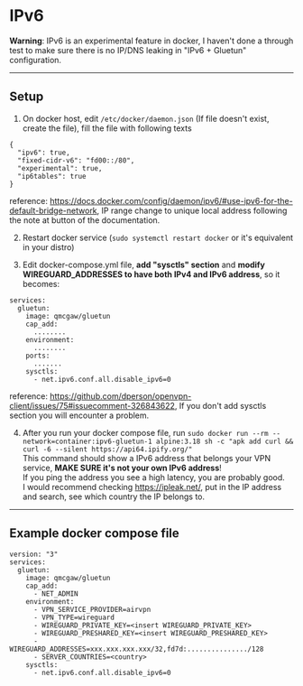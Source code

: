 # IPv6

**Warning**: IPv6 is an experimental feature in docker, I haven't done a through test to make sure there is no IP/DNS leaking in "IPv6 + Gluetun" configuration.

---

## Setup

1. On docker host, edit `/etc/docker/daemon.json` (If file doesn't exist, create the file), fill the file with following texts
```
{
  "ipv6": true,
  "fixed-cidr-v6": "fd00::/80",
  "experimental": true,
  "ip6tables": true
}
```
reference: https://docs.docker.com/config/daemon/ipv6/#use-ipv6-for-the-default-bridge-network, IP range change to unique local address following the note at button of the documentation.

2. Restart docker service (`sudo systemctl restart docker` or it's equivalent in your distro)

3. Edit docker-compose.yml file, **add "sysctls" section** and **modify WIREGUARD_ADDRESSES to have both IPv4 and IPv6 address**, so it becomes:
```
services:
  gluetun:
    image: qmcgaw/gluetun
    cap_add:
      ........
    environment:
      ........
    ports:
      .......
    sysctls:
      - net.ipv6.conf.all.disable_ipv6=0
```
reference: https://github.com/dperson/openvpn-client/issues/75#issuecomment-326843622, If you don't add sysctls section you will encounter a problem.

4. After you run your docker compose file, run `sudo docker run --rm --network=container:ipv6-gluetun-1 alpine:3.18 sh -c "apk add curl && curl -6 --silent https://api64.ipify.org/"`  
This command should show a IPv6 address that belongs your VPN service, **MAKE SURE it's not your own IPv6 address**!  
If you ping the address you see a high latency, you are probably good.  
I would recommend checking https://ipleak.net/, put in the IP address and search, see which country the IP belongs to.

---

## Example docker compose file

```
version: "3"
services:
  gluetun:
    image: qmcgaw/gluetun
    cap_add:
      - NET_ADMIN
    environment:
      - VPN_SERVICE_PROVIDER=airvpn
      - VPN_TYPE=wireguard
      - WIREGUARD_PRIVATE_KEY=<insert WIREGUARD_PRIVATE_KEY>
      - WIREGUARD_PRESHARED_KEY=<insert WIREGUARD_PRESHARED_KEY>
      - WIREGUARD_ADDRESSES=xxx.xxx.xxx.xxx/32,fd7d:.............../128
      - SERVER_COUNTRIES=<country>
    sysctls:
      - net.ipv6.conf.all.disable_ipv6=0
```